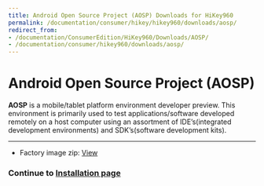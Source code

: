 ```yaml
---
title: Android Open Source Project (AOSP) Downloads for HiKey960
permalink: /documentation/consumer/hikey/hikey960/downloads/aosp/
redirect_from:
- /documentation/ConsumerEdition/HiKey960/Downloads/AOSP/
- /documentation/consumer/hikey960/downloads/aosp/
---
```

# Android Open Source Project (AOSP)

**AOSP** is a mobile/tablet platform environment developer preview. This environment is primarily used to test applications/software developed remotely on a host computer using an assortment of IDE’s(integrated development environments) and SDK’s(software development kits).

***

- Factory image zip: [View](https://snapshots.linaro.org/96boards/hikey960/linaro/aosp-master/latest/)



### Continue to [Installation page](../installation/)
